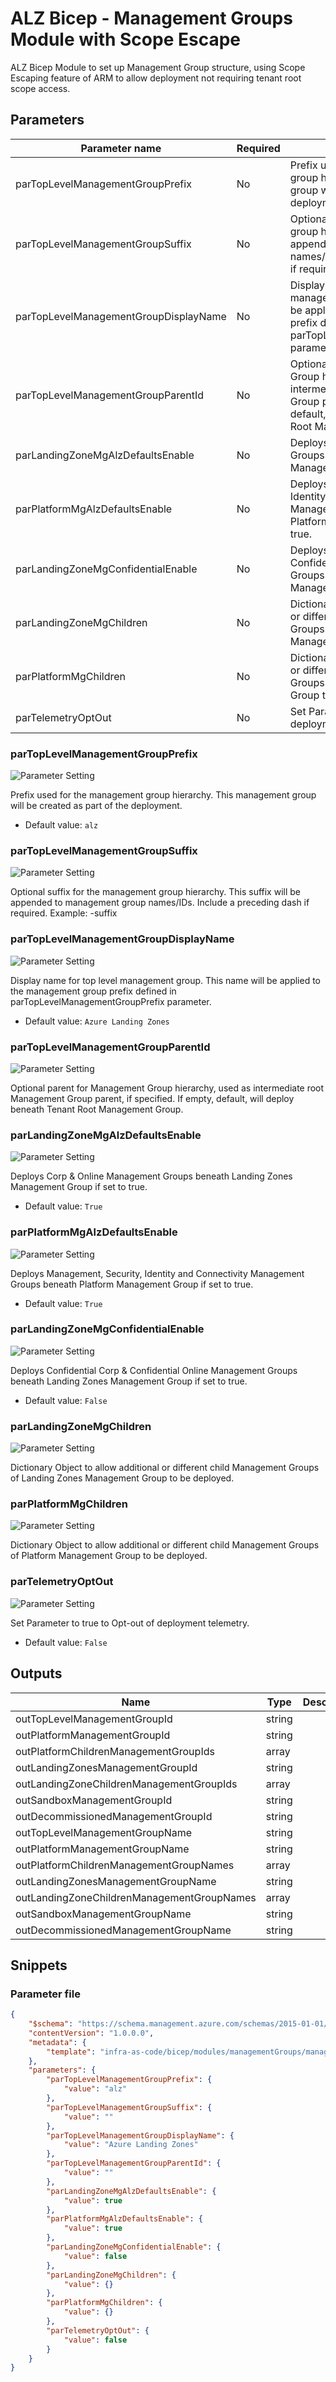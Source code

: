 # ALZ Bicep - Management Groups Module with Scope Escape

ALZ Bicep Module to set up Management Group structure, using Scope Escaping feature of ARM to allow deployment not requiring tenant root scope access.

## Parameters

Parameter name | Required | Description
-------------- | -------- | -----------
parTopLevelManagementGroupPrefix | No       | Prefix used for the management group hierarchy. This management group will be created as part of the deployment.
parTopLevelManagementGroupSuffix | No       | Optional suffix for the management group hierarchy. This suffix will be appended to management group names/IDs. Include a preceding dash if required. Example: -suffix
parTopLevelManagementGroupDisplayName | No       | Display name for top level management group. This name will be applied to the management group prefix defined in parTopLevelManagementGroupPrefix parameter.
parTopLevelManagementGroupParentId | No       | Optional parent for Management Group hierarchy, used as intermediate root Management Group parent, if specified. If empty, default, will deploy beneath Tenant Root Management Group.
parLandingZoneMgAlzDefaultsEnable | No       | Deploys Corp & Online Management Groups beneath Landing Zones Management Group if set to true.
parPlatformMgAlzDefaultsEnable | No       | Deploys Management, Security, Identity and Connectivity Management Groups beneath Platform Management Group if set to true.
parLandingZoneMgConfidentialEnable | No       | Deploys Confidential Corp & Confidential Online Management Groups beneath Landing Zones Management Group if set to true.
parLandingZoneMgChildren | No       | Dictionary Object to allow additional or different child Management Groups of Landing Zones Management Group to be deployed.
parPlatformMgChildren | No       | Dictionary Object to allow additional or different child Management Groups of Platform Management Group to be deployed.
parTelemetryOptOut | No       | Set Parameter to true to Opt-out of deployment telemetry.

### parTopLevelManagementGroupPrefix

![Parameter Setting](https://img.shields.io/badge/parameter-optional-green?style=flat-square)

Prefix used for the management group hierarchy. This management group will be created as part of the deployment.

- Default value: `alz`

### parTopLevelManagementGroupSuffix

![Parameter Setting](https://img.shields.io/badge/parameter-optional-green?style=flat-square)

Optional suffix for the management group hierarchy. This suffix will be appended to management group names/IDs. Include a preceding dash if required. Example: -suffix

### parTopLevelManagementGroupDisplayName

![Parameter Setting](https://img.shields.io/badge/parameter-optional-green?style=flat-square)

Display name for top level management group. This name will be applied to the management group prefix defined in parTopLevelManagementGroupPrefix parameter.

- Default value: `Azure Landing Zones`

### parTopLevelManagementGroupParentId

![Parameter Setting](https://img.shields.io/badge/parameter-optional-green?style=flat-square)

Optional parent for Management Group hierarchy, used as intermediate root Management Group parent, if specified. If empty, default, will deploy beneath Tenant Root Management Group.

### parLandingZoneMgAlzDefaultsEnable

![Parameter Setting](https://img.shields.io/badge/parameter-optional-green?style=flat-square)

Deploys Corp & Online Management Groups beneath Landing Zones Management Group if set to true.

- Default value: `True`

### parPlatformMgAlzDefaultsEnable

![Parameter Setting](https://img.shields.io/badge/parameter-optional-green?style=flat-square)

Deploys Management, Security, Identity and Connectivity Management Groups beneath Platform Management Group if set to true.

- Default value: `True`

### parLandingZoneMgConfidentialEnable

![Parameter Setting](https://img.shields.io/badge/parameter-optional-green?style=flat-square)

Deploys Confidential Corp & Confidential Online Management Groups beneath Landing Zones Management Group if set to true.

- Default value: `False`

### parLandingZoneMgChildren

![Parameter Setting](https://img.shields.io/badge/parameter-optional-green?style=flat-square)

Dictionary Object to allow additional or different child Management Groups of Landing Zones Management Group to be deployed.

### parPlatformMgChildren

![Parameter Setting](https://img.shields.io/badge/parameter-optional-green?style=flat-square)

Dictionary Object to allow additional or different child Management Groups of Platform Management Group to be deployed.

### parTelemetryOptOut

![Parameter Setting](https://img.shields.io/badge/parameter-optional-green?style=flat-square)

Set Parameter to true to Opt-out of deployment telemetry.

- Default value: `False`

## Outputs

Name | Type | Description
---- | ---- | -----------
outTopLevelManagementGroupId | string |
outPlatformManagementGroupId | string |
outPlatformChildrenManagementGroupIds | array |
outLandingZonesManagementGroupId | string |
outLandingZoneChildrenManagementGroupIds | array |
outSandboxManagementGroupId | string |
outDecommissionedManagementGroupId | string |
outTopLevelManagementGroupName | string |
outPlatformManagementGroupName | string |
outPlatformChildrenManagementGroupNames | array |
outLandingZonesManagementGroupName | string |
outLandingZoneChildrenManagementGroupNames | array |
outSandboxManagementGroupName | string |
outDecommissionedManagementGroupName | string |

## Snippets

### Parameter file

```json
{
    "$schema": "https://schema.management.azure.com/schemas/2015-01-01/deploymentParameters.json#",
    "contentVersion": "1.0.0.0",
    "metadata": {
        "template": "infra-as-code/bicep/modules/managementGroups/managementGroupsScopeEscape.json"
    },
    "parameters": {
        "parTopLevelManagementGroupPrefix": {
            "value": "alz"
        },
        "parTopLevelManagementGroupSuffix": {
            "value": ""
        },
        "parTopLevelManagementGroupDisplayName": {
            "value": "Azure Landing Zones"
        },
        "parTopLevelManagementGroupParentId": {
            "value": ""
        },
        "parLandingZoneMgAlzDefaultsEnable": {
            "value": true
        },
        "parPlatformMgAlzDefaultsEnable": {
            "value": true
        },
        "parLandingZoneMgConfidentialEnable": {
            "value": false
        },
        "parLandingZoneMgChildren": {
            "value": {}
        },
        "parPlatformMgChildren": {
            "value": {}
        },
        "parTelemetryOptOut": {
            "value": false
        }
    }
}
```
